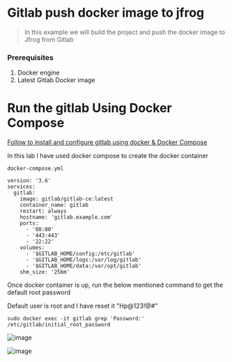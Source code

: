 # Gitlab push docker image to jfrog
> In this example we will build the project and push the docker image to Jfrog from Gitlab

### Prerequisites
1. Docker engine
2. Latest Gitlab Docker image


# Run the gitlab Using Docker Compose

[Follow to install and configure gitlab using docker & Docker Compose](https://docs.gitlab.com/ee/install/docker.html)

In this lab I have used docker compose to create the docker container 
```
docker-compose.yml

version: '3.6'
services:
  gitlab:
    image: gitlab/gitlab-ce:latest
    container_name: gitlab
    restart: always
    hostname: 'gitlab.example.com'
    ports:
      - '80:80'
      - '443:443'
      - '22:22'
    volumes:
      - '$GITLAB_HOME/config:/etc/gitlab'
      - '$GITLAB_HOME/logs:/var/log/gitlab'
      - '$GITLAB_HOME/data:/var/opt/gitlab'
    shm_size: '256m'

```

Once docker container is up, run the below mentioned command to get the default root password 

Default user is root and I have reset it "Hp@123!@#"
```
sudo docker exec -it gitlab grep 'Password:' /etc/gitlab/initial_root_password

```

![image](https://github.com/anand40090/Jfrog-Jenkins-Intigration/assets/32446706/f7e0a5b8-5e8b-43fe-9fae-4708b8a38091)

![image](https://github.com/anand40090/Jfrog-Jenkins-Intigration/assets/32446706/738c2b4d-49a7-4ba4-9572-a20cdb4a1a13)





